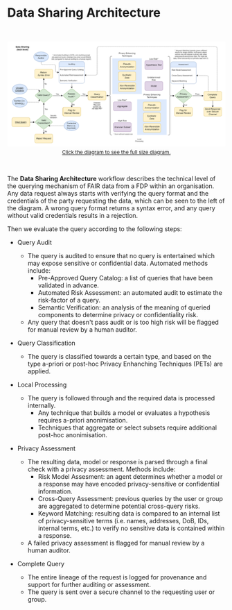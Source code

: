 # Data Sharing Architecture

</br>

<p align = "center">
<a href=".\_static\img\techdatasharing.png">
<img src=".\_static\img\techdatasharing.png" width="740" />
</br>
 <small>Click the diagram to see the full size diagram.</small>
</a>
</p>

</br>

The **Data Sharing Architecture** workflow describes the technical level of the querying mechanism of FAIR data from a FDP within an organisation. Any data request always starts with verifying the query format and the credentials of the party requesting the data, which can be seen to the left of the diagram. A wrong query format returns a syntax error, and any query without valid credentials results in a rejection.

Then we evaluate the query according to the following steps:
* Query Audit
  * The query is audited to ensure that no query is entertained which may expose sensitive or confidential data. Automated methods include:
    *  Pre-Approved Query Catalog: a list of queries that have been validated in advance.
    *  Automated Risk Assessment: an automated audit to estimate the risk-factor of a query.
    *  Semantic Verification: an analysis of the meaning of queried components to determine privacy or confidentiality risk.
  * Any query that doesn't pass audit or is too high risk will be flagged for manual review by a human auditor.

* Query Classification
  * The query is classified towards a certain type, and based on the type a-priori or post-hoc Privacy Enhanching Techniques (PETs) are applied.

* Local Processing
  * The query is followed through and the required data is processed internally. 
    * Any technique that builds a model or evaluates a hypothesis requires a-priori anonimisation.
    * Techniques that aggregate or select subsets require additional post-hoc anonimisation.

* Privacy Assessment
  * The resulting data, model or response is parsed through a final check with a privacy assessment. Methods include:
    * Risk Model Assesment: an agent determines whether a model or a response may have encoded privacy-sensitive or confidential information.
    * Cross-Query Assessment: previous queries by the user or group are aggregated to determine potential cross-query risks.
    * Keyword Matching: resulting data is compared to an internal list of privacy-sensitive terms (i.e. names, addresses, DoB, IDs, internal terms, etc.) to verify no sensitive data is contained within a response.
  * A failed privacy assessment is flagged for manual review by a human auditor.
  
* Complete Query
  * The entire lineage of the request is logged for provenance and support for further auditing or assessment.
  * The query is sent over a secure channel to the requesting user or group.
